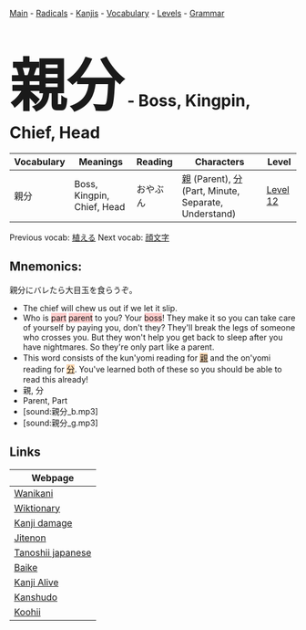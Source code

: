 <style> bigfont {font-size: 100px}</style>
[Main](../README.md) -
[Radicals](../radicals.md) -
[Kanjis](../kanjis.md) -
[Vocabulary](../vocabulary.md) -
[Levels](../levels.md) -
[Grammar](../grammar.md)
# <bigfont> 親分</bigfont> - Boss, Kingpin, Chief, Head 

| Vocabulary | Meanings | Reading | Characters | Level |
| --- | --- | --- | --- | --- |
| 親分 | Boss, Kingpin, Chief, Head | おやぶん |  [親](../kanjis/親.md) (Parent), [分](../kanjis/分.md) (Part, Minute, Separate, Understand) | [Level 12](../levels/wk_level12.md) |

Previous vocab: [植える](植える.md) Next vocab: [顔文字](顔文字.md) 

## Mnemonics:
親分にバレたら大目玉を食らうぞ。
* The chief will chew us out if we let it slip.
* Who is <span style="background-color:#ffcccb"> part</span> <span style="background-color:#ffcccb"> parent</span> to you? Your <span style="background-color:#ffcccb"> boss</span>! They make it so you can take care of yourself by paying you, don't they? They'll break the legs of someone who crosses you. But they won't help you get back to sleep after you have nightmares. So they're only part like a parent.
* This word consists of the kun'yomi reading for <span style="background-color:#fed8b1"> [親](https://jisho.org/search/親)</span> and the on'yomi reading for <span style="background-color:#fed8b1"> [分](https://jisho.org/search/分)</span>. You've learned both of these so you should be able to read this already!
* 親, 分
* Parent, Part
* [sound:親分_b.mp3]
* [sound:親分_g.mp3]


## Links 

| Webpage |
| --- |
| [Wanikani          ](https://www.wanikani.com/kanji/親分) |
| [Wiktionary        ](https://en.wiktionary.org/wiki/親分) |
| [Kanji damage      ](http://www.kanjidamage.com/kanji/search?utf8=✓&q=親分) |
| [Jitenon           ](https://jitenon.com/kanji/親分) |
| [Tanoshii japanese ](https://www.tanoshiijapanese.com/dictionary/kanji.cfm?k=親分) |
| [Baike             ](https://baike.baidu.com/item/親分) |
| [Kanji Alive       ](https://app.kanjialive.com/親分) |
| [Kanshudo          ](https://www.kanshudo.com/searchmn?q=親分) |
| [Koohii            ](https://kanji.koohii.com/study/kanji/親分) |
